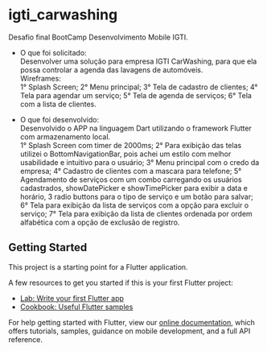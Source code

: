 # igti_carwashing

Desafio final BootCamp Desenvolvimento Mobile IGTI.

- O que foi solicitado:  
Desenvolver uma solução para empresa IGTI CarWashing, para que ela possa controlar a agenda das lavagens de automóveis.  
Wireframes:  
1° Splash Screen; 
2° Menu principal; 
3° Tela de cadastro de clientes; 
4° Tela para agendar um serviço; 
5° Tela de agenda de serviços; 
6° Tela com a lista de clientes.  

- O que foi desenvolvido:  
Desenvolvido o APP na linguagem Dart utilizando o framework Flutter com armazenamento local.  
1° Splash Screen com timer de 2000ms; 
2° Para exibição das telas utilizei o BottomNavigationBar, pois achei um estilo com melhor usabilidade e intuitivo para o usuário; 
3° Menu principal com o credo da empresa; 
4° Cadastro de clientes com a mascara para telefone; 
5° Agendamento de serviços com um combo carregando os usuários cadastrados, showDatePicker e showTimePicker para exibir a data e horário, 3 radio buttons para o tipo de serviço e um botão para salvar; 
6° Tela para exibição da lista de serviços com a opção para excluir o serviço; 
7° Tela para exibição da lista de clientes ordenada por ordem alfabética com a opção de exclusão de registro.

## Getting Started

This project is a starting point for a Flutter application.

A few resources to get you started if this is your first Flutter project:

- [Lab: Write your first Flutter app](https://flutter.dev/docs/get-started/codelab)
- [Cookbook: Useful Flutter samples](https://flutter.dev/docs/cookbook)

For help getting started with Flutter, view our
[online documentation](https://flutter.dev/docs), which offers tutorials,
samples, guidance on mobile development, and a full API reference.
